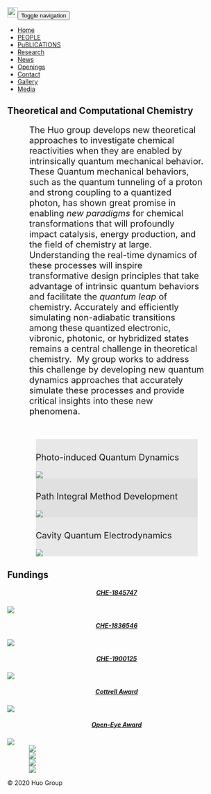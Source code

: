 <!DOCTYPE html>
<html>

<head>
    <meta charset="utf-8">
    <meta name="viewport" content="width=device-width, initial-scale=1.0, shrink-to-fit=no">
    <title>Homepage - Wenxiang Ying</title>
    <meta name="description" content="The Huo group develops new theoretical approaches to investigate chemical reactivities when they are enabled by intrinsically quantum mechanical behavior. These Quantum mechanical behaviors, such as the quantum tunneling of a proton and strong coupling to a quantized photon, has shown great promise in enabling new paradigms for chemical transformations that will profoundly impact catalysis, energy production, and the field of chemistry at large. Understanding the real-time dynamics of these processes will inspire transformative design principles that take advantage of intrinsic quantum behaviors and facilitate the quantum leap of chemistry. Accurately and efficiently simulating non-adiabatic transitions among these quantized electronic, vibronic, photonic, or hybridized states remains a central challenge in theoretical chemistry.  My group works to address this challenge by developing new quantum dynamics approaches that accurately simulate these processes and provide critical insights into these new phenomena.">
    <meta property="og:image" content="">
    <link rel="stylesheet" href="assets/bootstrap/css/bootstrap.min.css">
    <link rel="stylesheet" href="https://fonts.googleapis.com/css?family=Montserrat:400,400i,700,700i,600,600i">
    <link rel="stylesheet" href="https://fonts.googleapis.com/css?family=Lora">
    <link rel="stylesheet" href="assets/css/Article-Clean.css">
    <link rel="stylesheet" href="https://cdnjs.cloudflare.com/ajax/libs/baguettebox.js/1.10.0/baguetteBox.min.css">
    <link rel="stylesheet" href="assets/css/Projects-Horizontal.css">
    <link rel="stylesheet" href="assets/css/Responsive-Youtube-Embed.css">
    <link rel="stylesheet" href="assets/css/smoothproducts.css">
    <link rel="stylesheet" href="assets/css/Team-Clean.css">
</head>

<body>
    <nav class="navbar navbar-light navbar-expand-lg fixed-top bg-white clean-navbar">
        <div class="container"><a class="navbar-brand logo" href="https://huogroup.github.io/"><img src="assets/img/huogroup.png" style="height: 1.5rem;"></a><button data-toggle="collapse" class="navbar-toggler" data-target="#navcol-1"><span class="sr-only">Toggle navigation</span><span class="navbar-toggler-icon"></span></button>
            <div class="collapse navbar-collapse" id="navcol-1">
                <ul class="navbar-nav ml-auto">
                    <li class="nav-item"><a class="nav-link" href="../index.html">Home</a></li>
                    <li class="nav-item"><a class="nav-link" href="../people.html">PEOPLE</a></li>
                    <li class="nav-item"><a class="nav-link" href="../publication.html">PuBLICATIONS</a></li>
                    <li class="nav-item"><a class="nav-link" href="../research.html">Research</a></li>
                    <li class="nav-item"><a class="nav-link" href="../news.html">News</a></li>
                    <li class="nav-item"><a class="nav-link" href="../opening.html">Openings</a></li>
                    <li class="nav-item"><a class="nav-link" href="../contact.html">Contact</a></li>
                    <li class="nav-item"><a class="nav-link" href="gallery.html">Gallery</a></li>
                    <li class="nav-item"><a class="nav-link" href="media.html">Media</a></li>
                </ul>
            </div>
        </div>
    </nav>
    <main class="page landing-page">
        <section class="clean-block clean-hero" style="background-image: url(&quot;assets/img/uofr.jpeg&quot;);color: rgba(9, 162, 255, 0.0);">
            <div class="text"></div>
        </section>
        <section class="clean-block clean-info dark">
            <div class="container">
                <div class="block-heading">
                    <h2 class="text-info">Theoretical and Computational Chemistry</h2>
                    <p style="/*width: 90%;*//*margin: 10%;*/"></p>
                </div>
            </div>
            <p class="text-justify" style="margin-left: 10%;margin-right: 10%;font-size: 20px;">The Huo group develops new theoretical approaches to investigate chemical reactivities when they are enabled by intrinsically quantum mechanical behavior. These Quantum mechanical behaviors, such as the quantum tunneling of a proton and strong coupling to a quantized photon, has shown great promise in enabling&nbsp;<em>new paradigms</em>&nbsp;for chemical transformations that will profoundly impact catalysis, energy production, and the field of chemistry at large. Understanding the real-time dynamics of these processes will inspire transformative design principles that take advantage of intrinsic quantum behaviors and facilitate the&nbsp;<em>quantum leap</em>&nbsp;of chemistry. Accurately and efficiently simulating non-adiabatic transitions among these quantized electronic, vibronic, photonic, or hybridized states remains a central challenge in theoretical chemistry.&nbsp; My group works to address this challenge by developing new quantum dynamics approaches that accurately simulate these processes and provide critical insights into these new phenomena.</p>
        </section>
        <section class="clean-block features">
            <div class="row" style="margin: 3%;padding-left: 10%;padding-right: 10%;padding-top: 2rem;">
                <div class="col" style="background-color: #e8e8e8;padding-top: 10px;">
                    <p class="text-center" style="font-size: 20px;">Photo-induced Quantum Dynamics</p><img src="assets/img/research1.gif" style="width: inherit;">
                </div>
                <div class="col" style="background-color: #e0e0e0;padding-top: 10px;">
                    <p class="text-center" style="font-size: 20px;">Path Integral Method Development</p><img src="assets/img/research2.gif" style="width: inherit;">
                </div>
                <div class="col" style="background-color: #e8e8e8;padding-top: 10px;">
                    <p class="text-center" style="font-size: 20px;">Cavity Quantum Electrodynamics</p><img src="assets/img/cavity.gif" style="width: inherit;">
                </div>
            </div>
            <h2 class="text-center text-info" style="margin-bottom: 20px;">Fundings</h2>
            <div class="container">
                <div class="row">
                    <div class="col-md-3 col-xl-2 offset-xl-1"><a href="https://www.nsf.gov/awardsearch/showAward?AWD_ID=1845747" style="width: inherit;" target="_blank">
                            <h5 style="text-align: center;">CHE-1845747</h5><img src="assets/img/NSF.png" style="width: inherit;">
                        </a></div>
                    <div class="col-md-3 col-xl-2 offset-xl-0"><a href="https://www.nsf.gov/awardsearch/showAward?AWD_ID=1836546" style="width: inherit;" target="_blank">
                            <h5 style="text-align: center;">CHE-1836546</h5><img src="assets/img/NSF.png" style="width: inherit;">
                        </a></div>
                    <div class="col-md-3 col-xl-2 offset-xl-0"><a href="https://www.nsf.gov/awardsearch/showAward?AWD_ID=1900125" style="width: inherit;" target="_blank">
                            <h5 style="text-align: center;">CHE-1900125</h5><img src="assets/img/NSF.png" style="width: inherit;">
                        </a></div>
                    <div class="col-md-3 col-xl-2 offset-xl-0"><a href="https://rescorp.org/news/2020/02/rcsa-names-25-new-cottrell-scholars-for-2020" style="width: inherit;" target="_blank">
                            <h5 style="text-align: center;">Cottrell Award</h5><img src="assets/img/rcsa_logo.png" style="width: inherit;">
                        </a></div>
                    <div class="col-md-3 col-xl-2 offset-xl-0"><a href="https://www.acscomp.org/awards/the-comp-acs-outstanding-junior-faculty-award" style="width: inherit;" target="_blank">
                            <h5 style="text-align: center;">Open-Eye Award</h5><img src="assets/img/Screen%20Shot%202021-02-24%20at%203.53.57%20PM.png" style="width: inherit;">
                        </a></div>
                </div>
            </div>
        </section>
    </main>
    <footer class="page-footer dark">
        <div class="container" style="padding: 0 10% 0 10%;">
            <div class="row">
                <div class="col-sm-3"><a href="https://www.rochester.edu/" style="width: inherit;"><img src="assets/img/UR.png" style="width: inherit;"></a></div>
                <div class="col-sm-3"><a href="http://www.sas.rochester.edu/chm/" style="width: inherit;"><img src="assets/img/DepartmentChem.png" style="width: inherit;"></a></div>
                <div class="col-sm-3"><a href="https://www.circ.rochester.edu/" style="width: inherit;"><img src="assets/img/circ.png" style="width: inherit;"></a></div>
                <div class="col-sm-3"><a href="http://rochester.edu/simcenter/" style="width: inherit;"><img src="assets/img/cms.png" style="width: inherit;"></a></div>
            </div>
        </div>
        <div class="footer-copyright">
            <p>© 2020 Huo Group</p>
        </div>
    </footer>
    <script src="assets/js/jquery.min.js"></script>
    <script src="assets/bootstrap/js/bootstrap.min.js"></script>
    <script src="https://cdnjs.cloudflare.com/ajax/libs/baguettebox.js/1.10.0/baguetteBox.min.js"></script>
    <script src="assets/js/smoothproducts.min.js"></script>
    <script src="assets/js/theme.js"></script>
</body>

</html>
